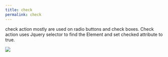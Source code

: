 ```yaml
---
title: check
permalink: check
---
```


check action mostly are used on radio buttons and check boxes. Check action uses Jquery selector to find the Element and set checked attribute to true. 

![](/images/check.jpg)